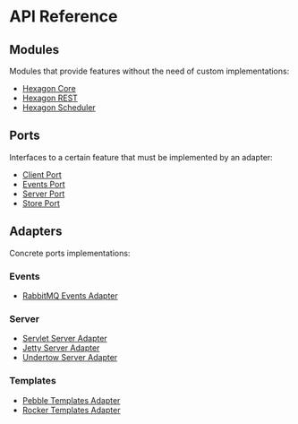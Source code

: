 
API Reference
=============

## Modules

Modules that provide features without the need of custom implementations:

* [Hexagon Core](/api/hexagon_core/index.html)
* [Hexagon REST](/api/hexagon_rest/index.html)
* [Hexagon Scheduler](/api/hexagon_scheduler/index.html)

## Ports

Interfaces to a certain feature that must be implemented by an adapter:

* [Client Port](/api/port_client/index.html)
* [Events Port](/api/port_events/index.html)
* [Server Port](/api/port_server/index.html)
* [Store Port](/api/port_store/index.html)

## Adapters

Concrete ports implementations:

### Events
* [RabbitMQ Events Adapter](/api/events_rabbitmq/index.html)

### Server
* [Servlet Server Adapter](/api/server_servlet/index.html)
* [Jetty Server Adapter](/api/server_jetty/index.html)
* [Undertow Server Adapter](/api/server_undertow/index.html)

### Templates
* [Pebble Templates Adapter](/api/templates_pebble/index.html)
* [Rocker Templates Adapter](/api/templates_rocker/index.html)

